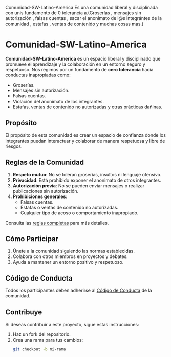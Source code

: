  Comunidad-SW-Latino-America
Es una comunidad liberal y disciplinada con unis fundamento de 0 tolerancia a.(Groserías , mensajes sin autorización , falsas cuentas , sacar el anonimato de l@s integrántes de la comunidad , estafas , ventas de contenido y muchas cosas mas.)
# Comunidad-SW-Latino-America

**Comunidad-SW-Latino-America** es un espacio liberal y disciplinado que promueve el aprendizaje y la colaboración en un entorno seguro y respetuoso. Nos regimos por un fundamento de **cero tolerancia** hacia conductas inapropiadas como:
- Groserías.
- Mensajes sin autorización.
- Falsas cuentas.
- Violación del anonimato de los integrantes.
- Estafas, ventas de contenido no autorizadas y otras prácticas dañinas.

## Propósito
El propósito de esta comunidad es crear un espacio de confianza donde los integrantes puedan interactuar y colaborar de manera respetuosa y libre de riesgos.

## Reglas de la Comunidad
1. **Respeto mutuo**: No se toleran groserías, insultos ni lenguaje ofensivo.
2. **Privacidad**: Está prohibido exponer el anonimato de otros integrantes.
3. **Autorización previa**: No se pueden enviar mensajes o realizar publicaciones sin autorización.
4. **Prohibiciones generales**:
   - Falsas cuentas.
   - Estafas o ventas de contenido no autorizadas.
   - Cualquier tipo de acoso o comportamiento inapropiado.

Consulta las [reglas completas](RULES.md) para más detalles.

## Cómo Participar
1. Únete a la comunidad siguiendo las normas establecidas.
2. Colabora con otros miembros en proyectos y debates.
3. Ayuda a mantener un entorno positivo y respetuoso.

## Código de Conducta
Todos los participantes deben adherirse al [Código de Conducta](CODE_OF_CONDUCT.md) de la comunidad.

## Contribuye
Si deseas contribuir a este proyecto, sigue estas instrucciones:
1. Haz un fork del repositorio.
2. Crea una rama para tus cambios:
   ```bash
   git checkout -b mi-rama
